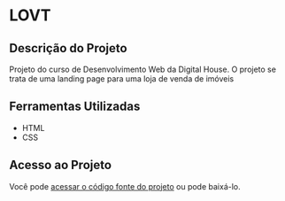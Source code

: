 <h1>LOVT</h1>
<h2>Descrição do Projeto</h2>
    <p>Projeto do curso de Desenvolvimento Web da Digital House. 
    O projeto se trata de uma landing page para uma loja de venda de imóveis</p>
<h2>Ferramentas Utilizadas</h2>
    <ul>
        <li>HTML</li>
        <li>CSS</li>
    </ul>
<h2>Acesso ao Projeto</h2>
    <p>Você pode <a href="https://github.com/marquesaline/lovt">acessar o código fonte do projeto</a> ou pode <a href"https://github.com/marquesaline/lovt/archive/refs/heads/main.zip">baixá-lo</a>.</p>

